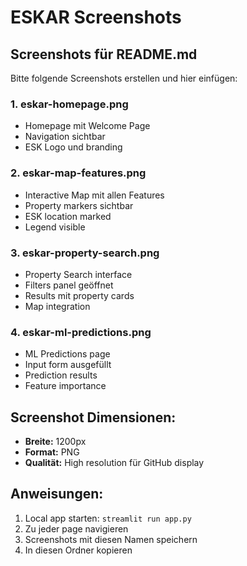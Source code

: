 # ESKAR Screenshots

## Screenshots für README.md

Bitte folgende Screenshots erstellen und hier einfügen:

### **1. eskar-homepage.png**
- Homepage mit Welcome Page
- Navigation sichtbar
- ESK Logo und branding

### **2. eskar-map-features.png** 
- Interactive Map mit allen Features
- Property markers sichtbar
- ESK location marked
- Legend visible

### **3. eskar-property-search.png**
- Property Search interface
- Filters panel geöffnet
- Results mit property cards
- Map integration

### **4. eskar-ml-predictions.png**
- ML Predictions page
- Input form ausgefüllt
- Prediction results
- Feature importance

## Screenshot Dimensionen:
- **Breite:** 1200px
- **Format:** PNG
- **Qualität:** High resolution für GitHub display

## Anweisungen:
1. Local app starten: `streamlit run app.py`
2. Zu jeder page navigieren
3. Screenshots mit diesen Namen speichern
4. In diesen Ordner kopieren
